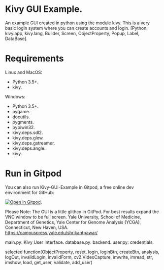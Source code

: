 # Kivy GUI Example.
An example GUI created in python using the module kivy. This is a very basic login system where you can create accounts and login.
[Python: kivy.app, kivy.lang, Builder, Screen, ObjectProperty, Popup, Label, DataBase].

# Requirements

Linux and MacOS:
- Python 3.5+.
- kivy.

Windows:
- Python 3.5+.
- pygame.
- docutils. 
- pygments. 
- pypiwin32. 
- kivy.deps.sdl2. 
- kivy.deps.glew.
- kivy.deps.gstreamer.
- kivy.deps.angle.
- kivy.

# Run in Gitpod

You can also run Kivy-GUI-Example in Gitpod, a free online dev environment for GitHub:


[![Open in Gitpod](https://gitpod.io/button/open-in-gitpod.svg)](https://gitpod.io/#https://github.com/techwithtim/Kivy-GUI-Example/blob/master/main.py).

Please Note: The GUI is a little glithcy in GitPod. For best results expand the VNC window to be full screen.
Yale University, School of Medicine, Department of Genetics, Yale Center for Genome Analysis (YCGA), Connecticut,  New Haven, USA.
https://campuspress.yale.edu/shrikantpawar/

main.py: Kivy User Interface.
database.py: backend.
user.py: credentials.

selected function(ObjectProperty, reset, login, loginBtn, createBtn, analysis, logOut, invalidLogin, invalidForm, cv2.VideoCapture, imwrite, imread, str, imshow, load, get_user, validate, add_user)

